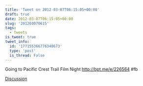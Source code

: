 ```yaml
---
title: 'Tweet on 2012-03-07T06:15:05+00:00'
draft: true
date: 2012-03-07T06:15:05+00:00
slug: '201203070615'
tags:
  - tweets
is_tweet: true
tweet_info:
  id: '177155366776348673'
  type: 'post'
  is_thread: False
---
```




Going to Pacific Crest Trail Film Night <http://bpt.me/e/226564> #fb

[Discussion](https://x.com/sytelus/status/177155366776348673)

